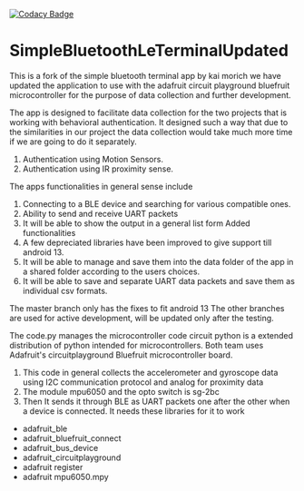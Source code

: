 [![Codacy Badge](https://api.codacy.com/project/badge/Grade/3f9ba45b5c5449179150010659311f57)](https://www.codacy.com/manual/kai-morich/SimpleBluetoothLeTerminal?utm_source=github.com&amp;utm_medium=referral&amp;utm_content=kai-morich/SimpleBluetoothLeTerminal&amp;utm_campaign=Badge_Grade)

# SimpleBluetoothLeTerminalUpdated

This is a fork of the simple bluetooth terminal app by kai morich we have updated the application to use with the adafruit circuit playground bluefruit microcontroller for the purpose of data collection and further development.  

The app is designed to facilitate data collection for the two projects that is working with behavioral authentication. It designed such a way that due to the similarities in our project the data collection would take much more time if we are going to do it separately.

 1. Authentication using Motion Sensors.
 2. Authentication using IR proximity sense.

The apps functionalities in general sense include
 1. Connecting to a BLE device and searching for various compatible ones.
 2. Ability to send and receive UART packets
 3. It will be able to show the output in a general list form
Added functionalities
 1. A few depreciated libraries have been improved to give support till android 13.
 2. It will be able to manage and save them into the data folder of the app in a shared folder according to the users choices.
 3. It will be able to save and separate UART data packets and save them as individual csv formats.

The master branch only has the fixes to fit android 13 The other branches are used for active development, will be updated only after the testing.

The code.py  manages the microcontroller code 
 circuit python is a extended distribution of python intended for microcontrollers.
 Both team uses Adafruit's circuitplayground Bluefruit microcontroller board. 
 
 1. This code in general collects the accelerometer and gyroscope data using I2C communication protocol and analog for proximity data
 2. The module mpu6050 and the opto switch is sg-2bc 
 3. Then It sends it through BLE as UART packets one after the other when a device is connected.
It needs these libraries for it to work
 - adafruit_ble
 - adafruit_bluefruit_connect
 - adafruit_bus_device
 - adafruit_circuitplayground
 - adafruit register
 - adafruit mpu6050.mpy

